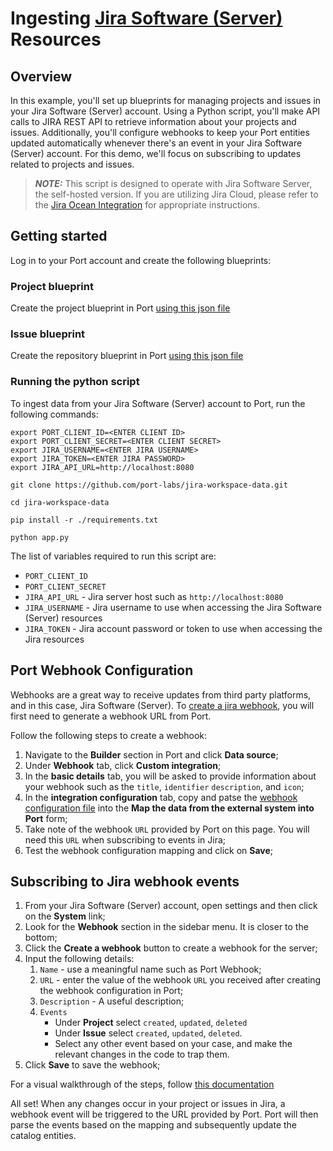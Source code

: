 # Ingesting [Jira Software (Server)](https://www.atlassian.com/software/jira/download-journey) Resources

## Overview

In this example, you'll set up blueprints for managing projects and issues in your Jira Software (Server) account. Using a Python script, you'll make API calls to JIRA REST API to retrieve information about your projects and issues. Additionally, you'll configure webhooks to keep your Port entities updated automatically whenever there's an event in your Jira Software (Server) account. For this demo, we'll focus on subscribing to updates related to projects and issues.

> **_NOTE:_**  This script is designed to operate with Jira Software Server, the self-hosted version. If you are utilizing Jira Cloud, please refer to the [Jira Ocean Integration](https://docs.getport.io/build-your-software-catalog/sync-data-to-catalog/project-management/jira) for appropriate instructions.

## Getting started

Log in to your Port account and create the following blueprints:

### Project blueprint
Create the project blueprint in Port [using this json file](./resources/project.json)

### Issue blueprint
Create the repository blueprint in Port [using this json file](./resources/issue.json)


### Running the python script

To ingest data from your Jira Software (Server) account to Port, run the following commands: 

```
export PORT_CLIENT_ID=<ENTER CLIENT ID>
export PORT_CLIENT_SECRET=<ENTER CLIENT SECRET>
export JIRA_USERNAME=<ENTER JIRA USERNAME>
export JIRA_TOKEN=<ENTER JIRA PASSWORD>
export JIRA_API_URL=http://localhost:8080

git clone https://github.com/port-labs/jira-workspace-data.git

cd jira-workspace-data

pip install -r ./requirements.txt

python app.py
```

The list of variables required to run this script are:
- `PORT_CLIENT_ID`
- `PORT_CLIENT_SECRET`
- `JIRA_API_URL` - Jira server host such as `http://localhost:8080`
- `JIRA_USERNAME` - Jira username to use when accessing the Jira Software (Server) resources
- `JIRA_TOKEN` - Jira account password or token to use when accessing the Jira resources

## Port Webhook Configuration

Webhooks are a great way to receive updates from third party platforms, and in this case, Jira Software (Server). To [create a jira webhook](https://developer.atlassian.com/server/jira/platform/webhooks/), you will first need to generate a webhook URL from Port.

Follow the following steps to create a webhook:
1. Navigate to the **Builder** section in Port and click **Data source**;
2. Under **Webhook** tab, click **Custom integration**;
3. In the **basic details** tab, you will be asked to provide information about your webhook such as the `title`, `identifier` `description`, and `icon`;
4. In the **integration configuration** tab, copy and patse the [webhook configuration file](./resources/webhook_configuration.json) into the **Map the data from the external system into Port** form;
5. Take note of the webhook `URL` provided by Port on this page. You will need this `URL` when subscribing to events in Jira;
6. Test the webhook configuration mapping and click on **Save**;



## Subscribing to Jira webhook events
1. From your Jira Software (Server) account, open settings and then click on the **System** link;
2. Look for the **Webhook** section in the sidebar menu. It is closer to the bottom;
3. Click the **Create a webhook** button to create a webhook for the server; 
5. Input the following details:
    1. `Name` - use a meaningful name such as Port Webhook;
    2. `URL` - enter the value of the webhook `URL` you received after creating the webhook configuration in Port;
    3. `Description` - A useful description;
    4.  `Events` 
        - Under **Project** select `created`, `updated`, `deleted`
        - Under **Issue** select `created`, `updated`, `deleted`.
        - Select any other event based on your case, and make the relevant changes in the code to trap them.
6. Click **Save** to save the webhook;

For a visual walkthrough of the steps, follow [this documentation](https://developer.atlassian.com/server/jira/platform/webhooks/)

All set! When any changes occur in your project or issues in Jira, a webhook event will be triggered to the URL provided by Port. Port will then parse the events based on the mapping and subsequently update the catalog entities.
